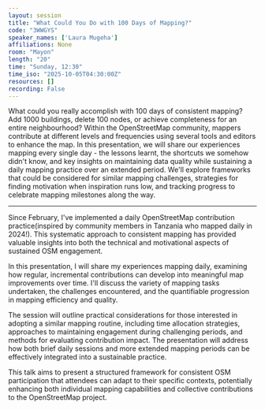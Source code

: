 ```yaml
---
layout: session
title: "What Could You Do with 100 Days of Mapping?"
code: "3WWGYS"
speaker_names: ['Laura Mugeha']
affiliations: None
room: "Mayon"
length: "20"
time: "Sunday, 12:30"
time_iso: "2025-10-05T04:30:00Z"
resources: []
recording: False
---
```


What could you really accomplish with 100 days of consistent mapping? Add 1000 buildings, delete 100 nodes, or achieve completeness for an entire neighbourhood? Within the OpenStreetMap community, mappers contribute at different levels and frequencies using several tools and editors to enhance the map. In this presentation, we will share our experiences mapping every single day - the lessons learnt, the shortcuts we somehow didn't know, and key insights on maintaining data quality while sustaining a daily mapping practice over an extended period. We'll explore frameworks that could be considered for similar mapping challenges, strategies for finding motivation when inspiration runs low, and tracking progress to celebrate mapping milestones along the way.

<hr>

Since February, I've implemented a daily OpenStreetMap contribution practice(inspired by community members in Tanzania who mapped daily in 2024!). This systematic approach to consistent mapping has provided valuable insights into both the technical and motivational aspects of sustained OSM engagement.

In this presentation, I will share my experiences mapping daily, examining how regular, incremental contributions can develop into meaningful map improvements over time. I'll discuss the variety of mapping tasks undertaken, the challenges encountered, and the quantifiable progression in mapping efficiency and quality.

The session will outline practical considerations for those interested in adopting a similar mapping routine, including time allocation strategies, approaches to maintaining engagement during challenging periods, and methods for evaluating contribution impact. The presentation will address how both brief daily sessions and more extended mapping periods can be effectively integrated into a sustainable practice.

This talk aims to present a structured framework for consistent OSM participation that attendees can adapt to their specific contexts, potentially enhancing both individual mapping capabilities and collective contributions to the OpenStreetMap project.

